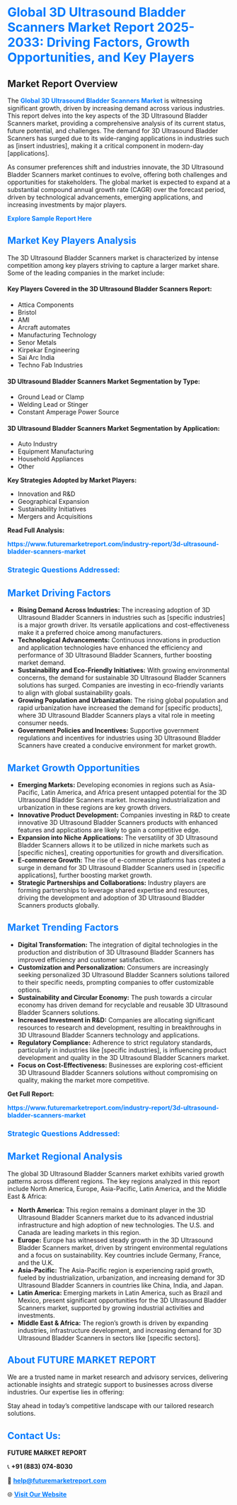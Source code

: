 <h1 style="color: #007BFF;">Global 3D Ultrasound Bladder Scanners Market Report 2025-2033: Driving Factors, Growth Opportunities, and Key Players</h1>

<section id="overview">
<h2>Market Report Overview</h2>
<p>The <a href="https://www.futuremarketreport.com/industry-report/3d-ultrasound-bladder-scanners-market" style="color: #007BFF; text-decoration: none;"><strong>Global 3D Ultrasound Bladder Scanners Market</strong></a> is witnessing significant growth, driven by increasing demand across various industries. This report delves into the key aspects of the 3D Ultrasound Bladder Scanners market, providing a comprehensive analysis of its current status, future potential, and challenges. The demand for 3D Ultrasound Bladder Scanners has surged due to its wide-ranging applications in industries such as [insert industries], making it a critical component in modern-day [applications].</p>
<p>As consumer preferences shift and industries innovate, the 3D Ultrasound Bladder Scanners market continues to evolve, offering both challenges and opportunities for stakeholders. The global market is expected to expand at a substantial compound annual growth rate (CAGR) over the forecast period, driven by technological advancements, emerging applications, and increasing investments by major players.</p>
</section>

<section id="overview">
<p><a href="https://www.futuremarketreport.com/request-sample/reportId=35202" style="color: #007BFF; text-decoration: none;"><strong>Explore Sample Report Here</strong></a></p>
</section>

<section id="key-players">
<h2 style="color: #007BFF;">Market Key Players Analysis</h2>
<p>The 3D Ultrasound Bladder Scanners market is characterized by intense competition among key players striving to capture a larger market share. Some of the leading companies in the market include:</p>
<h4>Key Players Covered in the 3D Ultrasound Bladder Scanners Report:</h4>
<ul><li>Attica Components</li><li>Bristol</li><li>AMI</li><li>Arcraft automates</li><li>Manufacturing Technology</li><li>Senor Metals</li><li>Kirpekar Engineering</li><li>Sai Arc India</li><li>Techno Fab Industries</li></ul>
<h4>3D Ultrasound Bladder Scanners Market Segmentation by Type:</h4>
<ul><li>Ground Lead or Clamp</li><li>Welding Lead or Stinger</li><li>Constant Amperage Power Source</li></ul>

<h4>3D Ultrasound Bladder Scanners Market Segmentation by Application:</h4>
<ul><li>Auto Industry</li><li>Equipment Manufacturing</li><li>Household Appliances</li><li>Other</li></ul>
<p><strong>Key Strategies Adopted by Market Players:</strong></p>
<ul>
<li>Innovation and R&D</li>
<li>Geographical Expansion</li>
<li>Sustainability Initiatives</li>
<li>Mergers and Acquisitions</li>
</ul>
</section>

<section>
<p><strong>Read Full Analysis: </strong></p><a href="https://www.futuremarketreport.com/industry-report/3d-ultrasound-bladder-scanners-market" style="color: #007BFF; text-decoration: none;"><strong>https://www.futuremarketreport.com/industry-report/3d-ultrasound-bladder-scanners-market</strong></a>
<h3 style="color: #007BFF;">Strategic Questions Addressed:</h3>
</section>

<section id="driving-factors">
<h2 style="color: #007BFF;">Market Driving Factors</h2>
<ul>
<li><strong>Rising Demand Across Industries:</strong> The increasing adoption of 3D Ultrasound Bladder Scanners in industries such as [specific industries] is a major growth driver. Its versatile applications and cost-effectiveness make it a preferred choice among manufacturers.</li>
<li><strong>Technological Advancements:</strong> Continuous innovations in production and application technologies have enhanced the efficiency and performance of 3D Ultrasound Bladder Scanners, further boosting market demand.</li>
<li><strong>Sustainability and Eco-Friendly Initiatives:</strong> With growing environmental concerns, the demand for sustainable 3D Ultrasound Bladder Scanners solutions has surged. Companies are investing in eco-friendly variants to align with global sustainability goals.</li>
<li><strong>Growing Population and Urbanization:</strong> The rising global population and rapid urbanization have increased the demand for [specific products], where 3D Ultrasound Bladder Scanners plays a vital role in meeting consumer needs.</li>
<li><strong>Government Policies and Incentives:</strong> Supportive government regulations and incentives for industries using 3D Ultrasound Bladder Scanners have created a conducive environment for market growth.</li>
</ul>
</section>

<section id="growth-opportunities">
<h2 style="color: #007BFF;">Market Growth Opportunities</h2>
<ul>
<li><strong>Emerging Markets:</strong> Developing economies in regions such as Asia-Pacific, Latin America, and Africa present untapped potential for the 3D Ultrasound Bladder Scanners market. Increasing industrialization and urbanization in these regions are key growth drivers.</li>
<li><strong>Innovative Product Development:</strong> Companies investing in R&D to create innovative 3D Ultrasound Bladder Scanners products with enhanced features and applications are likely to gain a competitive edge.</li>
<li><strong>Expansion into Niche Applications:</strong> The versatility of 3D Ultrasound Bladder Scanners allows it to be utilized in niche markets such as [specific niches], creating opportunities for growth and diversification.</li>
<li><strong>E-commerce Growth:</strong> The rise of e-commerce platforms has created a surge in demand for 3D Ultrasound Bladder Scanners used in [specific applications], further boosting market growth.</li>
<li><strong>Strategic Partnerships and Collaborations:</strong> Industry players are forming partnerships to leverage shared expertise and resources, driving the development and adoption of 3D Ultrasound Bladder Scanners products globally.</li>
</ul>
</section>

<section id="trending-factors">
<h2 style="color: #007BFF;">Market Trending Factors</h2>
<ul>
<li><strong>Digital Transformation:</strong> The integration of digital technologies in the production and distribution of 3D Ultrasound Bladder Scanners has improved efficiency and customer satisfaction.</li>
<li><strong>Customization and Personalization:</strong> Consumers are increasingly seeking personalized 3D Ultrasound Bladder Scanners solutions tailored to their specific needs, prompting companies to offer customizable options.</li>
<li><strong>Sustainability and Circular Economy:</strong> The push towards a circular economy has driven demand for recyclable and reusable 3D Ultrasound Bladder Scanners solutions.</li>
<li><strong>Increased Investment in R&D:</strong> Companies are allocating significant resources to research and development, resulting in breakthroughs in 3D Ultrasound Bladder Scanners technology and applications.</li>
<li><strong>Regulatory Compliance:</strong> Adherence to strict regulatory standards, particularly in industries like [specific industries], is influencing product development and quality in the 3D Ultrasound Bladder Scanners market.</li>
<li><strong>Focus on Cost-Effectiveness:</strong> Businesses are exploring cost-efficient 3D Ultrasound Bladder Scanners solutions without compromising on quality, making the market more competitive.</li>
</ul>
</section>

<section>
<p><strong>Get Full Report: </strong></p><a href="https://www.futuremarketreport.com/industry-report/3d-ultrasound-bladder-scanners-market" style="color: #007BFF; text-decoration: none;"><strong>https://www.futuremarketreport.com/industry-report/3d-ultrasound-bladder-scanners-market</strong></a>
<h3 style="color: #007BFF;">Strategic Questions Addressed:</h3>
</section>


<section id="regional-analysis">
<h2 style="color: #007BFF;">Market Regional Analysis</h2>
<p>The global 3D Ultrasound Bladder Scanners market exhibits varied growth patterns across different regions. The key regions analyzed in this report include North America, Europe, Asia-Pacific, Latin America, and the Middle East & Africa:</p>
<ul>
<li><strong>North America:</strong> This region remains a dominant player in the 3D Ultrasound Bladder Scanners market due to its advanced industrial infrastructure and high adoption of new technologies. The U.S. and Canada are leading markets in this region.</li>
<li><strong>Europe:</strong> Europe has witnessed steady growth in the 3D Ultrasound Bladder Scanners market, driven by stringent environmental regulations and a focus on sustainability. Key countries include Germany, France, and the U.K.</li>
<li><strong>Asia-Pacific:</strong> The Asia-Pacific region is experiencing rapid growth, fueled by industrialization, urbanization, and increasing demand for 3D Ultrasound Bladder Scanners in countries like China, India, and Japan.</li>
<li><strong>Latin America:</strong> Emerging markets in Latin America, such as Brazil and Mexico, present significant opportunities for the 3D Ultrasound Bladder Scanners market, supported by growing industrial activities and investments.</li>
<li><strong>Middle East & Africa:</strong> The region’s growth is driven by expanding industries, infrastructure development, and increasing demand for 3D Ultrasound Bladder Scanners in sectors like [specific sectors].</li>
</ul>
</section>

<footer>
<h2 style="color: #007BFF;">About FUTURE MARKET REPORT</h2>
<p>We are a trusted name in market research and advisory services, delivering actionable insights and strategic support to businesses across diverse industries. Our expertise lies in offering:</p>

<p>Stay ahead in today’s competitive landscape with our tailored research solutions.</p>

<h2 style="color: #007BFF;">Contact Us:</h2>
<p><strong>FUTURE MARKET REPORT</strong></p>
<p>📞 <strong>+91 (883) 074-8030</strong></p>
<p>📧 <strong><a href="mailto:help@futuremarketreport.com" style="color: #007BFF;">help@futuremarketreport.com</a></strong></p>
<p>🌐 <strong><a href="https://www.futuremarketreport.com/" style="color: #007BFF;">Visit Our Website</a></strong></p>
</footer>